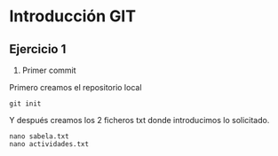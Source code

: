 # Introducción GIT

## Ejercicio 1

1. Primer commit

Primero creamos el repositorio local

```
git init
```
Y después creamos los 2 ficheros txt donde introducimos lo solicitado.

```
nano sabela.txt
nano actividades.txt
```
